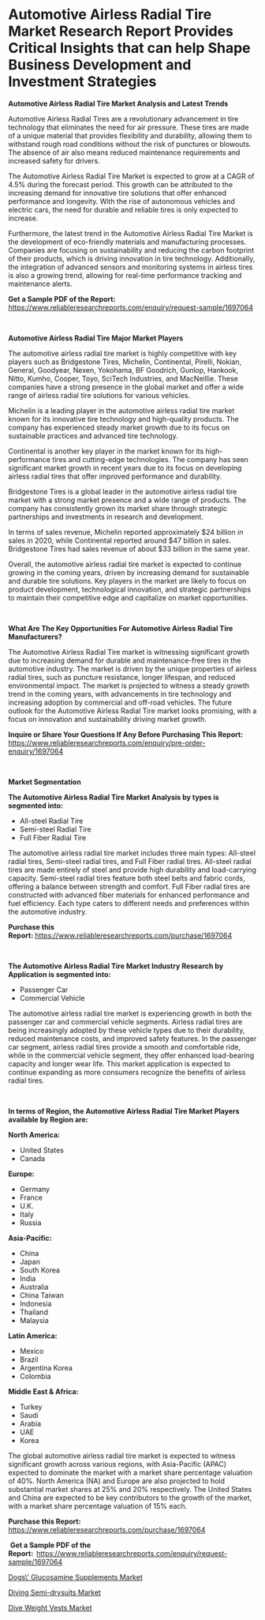 <p><h1>Automotive Airless Radial Tire Market Research Report Provides Critical Insights that can help Shape Business Development and Investment Strategies</h1></p><p><strong>Automotive Airless Radial Tire Market Analysis and Latest Trends</strong></p>
<p><p>Automotive Airless Radial Tires are a revolutionary advancement in tire technology that eliminates the need for air pressure. These tires are made of a unique material that provides flexibility and durability, allowing them to withstand rough road conditions without the risk of punctures or blowouts. The absence of air also means reduced maintenance requirements and increased safety for drivers.</p><p>The Automotive Airless Radial Tire Market is expected to grow at a CAGR of 4.5% during the forecast period. This growth can be attributed to the increasing demand for innovative tire solutions that offer enhanced performance and longevity. With the rise of autonomous vehicles and electric cars, the need for durable and reliable tires is only expected to increase.</p><p>Furthermore, the latest trend in the Automotive Airless Radial Tire Market is the development of eco-friendly materials and manufacturing processes. Companies are focusing on sustainability and reducing the carbon footprint of their products, which is driving innovation in tire technology. Additionally, the integration of advanced sensors and monitoring systems in airless tires is also a growing trend, allowing for real-time performance tracking and maintenance alerts.</p></p>
<p><strong>Get a Sample PDF of the Report:&nbsp;</strong> <a href="https://www.reliableresearchreports.com/enquiry/request-sample/1697064">https://www.reliableresearchreports.com/enquiry/request-sample/1697064</a></p>
<p>&nbsp;</p>
<p><strong>Automotive Airless Radial Tire Major Market Players</strong></p>
<p><p>The automotive airless radial tire market is highly competitive with key players such as Bridgestone Tires, Michelin, Continental, Pirelli, Nokian, General, Goodyear, Nexen, Yokohama, BF Goodrich, Gunlop, Hankook, Nitto, Kumho, Cooper, Toyo, SciTech Industries, and MacNeillie. These companies have a strong presence in the global market and offer a wide range of airless radial tire solutions for various vehicles.</p><p>Michelin is a leading player in the automotive airless radial tire market known for its innovative tire technology and high-quality products. The company has experienced steady market growth due to its focus on sustainable practices and advanced tire technology.</p><p>Continental is another key player in the market known for its high-performance tires and cutting-edge technologies. The company has seen significant market growth in recent years due to its focus on developing airless radial tires that offer improved performance and durability.</p><p>Bridgestone Tires is a global leader in the automotive airless radial tire market with a strong market presence and a wide range of products. The company has consistently grown its market share through strategic partnerships and investments in research and development.</p><p>In terms of sales revenue, Michelin reported approximately $24 billion in sales in 2020, while Continental reported around $47 billion in sales. Bridgestone Tires had sales revenue of about $33 billion in the same year.</p><p>Overall, the automotive airless radial tire market is expected to continue growing in the coming years, driven by increasing demand for sustainable and durable tire solutions. Key players in the market are likely to focus on product development, technological innovation, and strategic partnerships to maintain their competitive edge and capitalize on market opportunities.</p></p>
<p>&nbsp;</p>
<p><strong>What Are The Key Opportunities For Automotive Airless Radial Tire Manufacturers?</strong></p>
<p><p>The Automotive Airless Radial Tire market is witnessing significant growth due to increasing demand for durable and maintenance-free tires in the automotive industry. The market is driven by the unique properties of airless radial tires, such as puncture resistance, longer lifespan, and reduced environmental impact. The market is projected to witness a steady growth trend in the coming years, with advancements in tire technology and increasing adoption by commercial and off-road vehicles. The future outlook for the Automotive Airless Radial Tire market looks promising, with a focus on innovation and sustainability driving market growth.</p></p>
<p><strong>Inquire or Share Your Questions If Any Before Purchasing This Report:</strong> <a href="https://www.reliableresearchreports.com/enquiry/pre-order-enquiry/1697064">https://www.reliableresearchreports.com/enquiry/pre-order-enquiry/1697064</a></p>
<p>&nbsp;</p>
<p><strong>Market Segmentation</strong></p>
<p><strong>The Automotive Airless Radial Tire Market Analysis by types is segmented into:</strong></p>
<p><ul><li>All-steel Radial Tire</li><li>Semi-steel Radial Tire</li><li>Full Fiber Radial Tire</li></ul></p>
<p><p>The automotive airless radial tire market includes three main types: All-steel radial tires, Semi-steel radial tires, and Full Fiber radial tires. All-steel radial tires are made entirely of steel and provide high durability and load-carrying capacity. Semi-steel radial tires feature both steel belts and fabric cords, offering a balance between strength and comfort. Full Fiber radial tires are constructed with advanced fiber materials for enhanced performance and fuel efficiency. Each type caters to different needs and preferences within the automotive industry.</p></p>
<p><strong>Purchase this Report:&nbsp;</strong><a href="https://www.reliableresearchreports.com/purchase/1697064">https://www.reliableresearchreports.com/purchase/1697064</a></p>
<p>&nbsp;</p>
<p><strong>The Automotive Airless Radial Tire Market Industry Research by Application is segmented into:</strong></p>
<p><ul><li>Passenger Car</li><li>Commercial Vehicle</li></ul></p>
<p><p>The automotive airless radial tire market is experiencing growth in both the passenger car and commercial vehicle segments. Airless radial tires are being increasingly adopted by these vehicle types due to their durability, reduced maintenance costs, and improved safety features. In the passenger car segment, airless radial tires provide a smooth and comfortable ride, while in the commercial vehicle segment, they offer enhanced load-bearing capacity and longer wear life. This market application is expected to continue expanding as more consumers recognize the benefits of airless radial tires.</p></p>
<p>&nbsp;</p>
<p><strong>In terms of Region, the Automotive Airless Radial Tire Market Players available by Region are:</strong></p>
<p>
    <p> <strong> North America: </strong>
        <ul>
            <li>United States</li>
            <li>Canada</li>
        </ul>
        </p> 
    <p> <strong> Europe: </strong>
        <ul>
            <li>Germany</li>
            <li>France</li>
            <li>U.K.</li>
            <li>Italy</li>
            <li>Russia</li>
        </ul>
        </p> 
    <p> <strong> Asia-Pacific: </strong>
        <ul>
            <li>China</li>
            <li>Japan</li>
            <li>South Korea</li>
            <li>India</li>
            <li>Australia</li>
            <li>China Taiwan</li>
            <li>Indonesia</li>
            <li>Thailand</li>
            <li>Malaysia</li>
        </ul>
        </p> 
    <p> <strong> Latin America: </strong>
        <ul>
            <li>Mexico</li>
            <li>Brazil</li>
            <li>Argentina Korea</li>
            <li>Colombia</li>
        </ul>
        </p> 
    <p> <strong> Middle East & Africa: </strong>
        <ul>
            <li>Turkey</li>
            <li>Saudi</li>
            <li>Arabia</li>
            <li>UAE</li>
            <li>Korea</li>
        </ul>
    </p>
    </p>
<p><p>The global automotive airless radial tire market is expected to witness significant growth across various regions, with Asia-Pacific (APAC) expected to dominate the market with a market share percentage valuation of 40%. North America (NA) and Europe are also projected to hold substantial market shares at 25% and 20% respectively. The United States and China are expected to be key contributors to the growth of the market, with a market share percentage valuation of 15% each.</p></p>
<p><strong>Purchase this Report: </strong><a href="https://www.reliableresearchreports.com/purchase/1697064">https://www.reliableresearchreports.com/purchase/1697064</a></p>
<p>&nbsp;<strong>Get a Sample PDF of the Report:&nbsp;&nbsp;</strong><a href="https://www.reliableresearchreports.com/enquiry/request-sample/1697064">https://www.reliableresearchreports.com/enquiry/request-sample/1697064</a></p>
<p><strong></strong></p>
<p><p><a href="https://view.publitas.com/reportprime-1/dogs-glucosamine-supplements-market-challenges-opportunities-and-growth-drivers-and-major-market-players-forecasted-for-period-from-2023-2030/">Dogs\' Glucosamine Supplements Market</a></p><p><a href="https://view.publitas.com/reportprime-1/diving-semi-drysuits-market-research-report-provides-thorough-industry-overview-which-offers-an-in-depth-analysis-of-product-trends-and-new-market-divisions/">Diving Semi-drysuits Market</a></p><p><a href="https://view.publitas.com/reportprime-1/dive-weight-vests-market-size-share-trends-analysis-report-by-application-regional-outlook-competitive-strategies-and-segment-forecasts-2023-2030/">Dive Weight Vests Market</a></p></p>